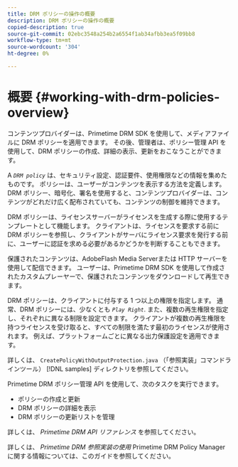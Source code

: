 ```yaml
---
title: DRM ポリシーの操作の概要
description: DRM ポリシーの操作の概要
copied-description: true
source-git-commit: 02ebc3548a254b2a6554f1ab34afbb3ea5f09bb8
workflow-type: tm+mt
source-wordcount: '304'
ht-degree: 0%

---
```


# 概要 {#working-with-drm-policies-overview}

コンテンツプロバイダーは、Primetime DRM SDK を使用して、メディアファイルに DRM ポリシーを適用できます。 その後、管理者は、ポリシー管理 API を使用して、DRM ポリシーの作成、詳細の表示、更新をおこなうことができます。

A *`DRM policy`* は、セキュリティ設定、認証要件、使用権限などの情報を集めたものです。 ポリシーは、ユーザーがコンテンツを表示する方法を定義します。 DRM ポリシー、暗号化、署名を使用すると、コンテンツプロバイダーは、コンテンツがどれだけ広く配布されていても、コンテンツの制御を維持できます。

DRM ポリシーは、ライセンスサーバーがライセンスを生成する際に使用するテンプレートとして機能します。 クライアントは、ライセンスを要求する前に DRM ポリシーを参照し、クライアントがサーバにライセンス要求を発行する前に、ユーザーに認証を求める必要があるかどうかを判断することもできます。

保護されたコンテンツは、AdobeFlash Media Serverまたは HTTP サーバーを使用して配信できます。 ユーザーは、Primetime DRM SDK を使用して作成されたカスタムプレーヤーで、保護されたコンテンツをダウンロードして再生できます。

DRM ポリシーは、クライアントに付与する 1 つ以上の権限を指定します。 通常、DRM ポリシーには、少なくとも *`Play Right`*. また、複数の再生権限を指定し、それぞれに異なる制限を設定できます。 クライアントが複数の再生権限を持つライセンスを受け取ると、すべての制限を満たす最初のライセンスが使用されます。 例えば、プラットフォームごとに異なる出力保護設定を適用できます。

詳しくは、 `CreatePolicyWithOutputProtection.java` （「参照実装」コマンドラインツール） [!DNL samples] ディレクトリを参照してください。

Primetime DRM ポリシー管理 API を使用して、次のタスクを実行できます。

* ポリシーの作成と更新
* DRM ポリシーの詳細を表示
* DRM ポリシーの更新リストを管理

詳しくは、 *Primetime DRM API リファレンス* を参照してください。

詳しくは、 *Primetime DRM 参照実装の使用* Primetime DRM Policy Manager に関する情報については、このガイドを参照してください。
